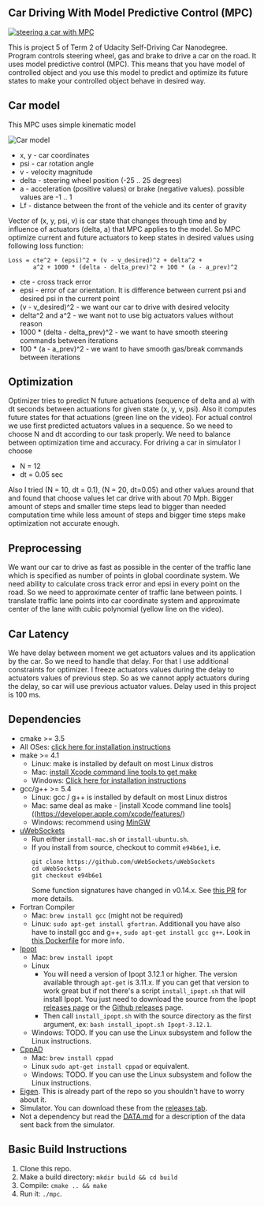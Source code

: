 ## Car Driving With Model Predictive Control (MPC)

[![steering a car with MPC](http://img.youtube.com/vi/C5UILYChPAc/0.jpg)](https://www.youtube.com/watch?v=C5UILYChPAc)

This is project 5 of Term 2 of Udacity Self-Driving Car Nanodegree. Program controls steering wheel, gas and brake to drive a car on the road. It uses model predictive control (MPC). This means that you have model of controlled object and you use this model to predict and optimize its future states to make your controlled object behave in desired way.

## Car model

 This MPC uses simple kinematic model

![Car model](https://github.com/parilo/CarND-MPC-Project/blob/master/mpc_model.png "Car model")

* x, y - car coordinates
* psi - car rotation angle
* v - velocity magnitude
* delta - steering wheel position (-25 .. 25 degrees)
* a - acceleration (positive values) or brake (negative values). possible values are -1 .. 1
* Lf - distance between the front of the vehicle and its center of gravity

Vector of (x, y, psi, v) is car state that changes through time and by influence of actuators (delta, a) that MPC applies to the model. So MPC optimize current and future actuators to keep states in desired values using following loss function:

```
Loss = cte^2 + (epsi)^2 + (v - v_desired)^2 + delta^2 +
       a^2 + 1000 * (delta - delta_prev)^2 + 100 * (a - a_prev)^2
```

* cte - cross track error
* epsi - error of car orientation. It is difference between current psi and desired psi in the current point
* (v - v_desired)^2 - we want our car to drive with desired velocity
* delta^2 and a^2 - we want not to use big actuators values without reason
* 1000 * (delta - delta_prev)^2 - we want to have smooth steering commands between iterations
* 100 * (a - a_prev)^2 - we want to have smooth gas/break commands between iterations

## Optimization

Optimizer tries to predict N future actuations (sequence of delta and a) with dt seconds between actuations for given state (x, y, v, psi). Also it computes future states for that actuations (green line on the video). For actual control we use first predicted actuators values in a sequence. So we need to choose N and dt according to our task properly. We need to balance between optimization time and accuracy. For driving a car in simulator I choose

* N = 12
* dt = 0.05 sec

Also I tried (N = 10, dt = 0.1), (N = 20, dt=0.05) and other values around that and found that choose values let car drive with about 70 Mph. Bigger amount of steps and smaller time steps lead to bigger than needed computation time while less amount of steps and bigger time steps make optimization not accurate enough.

## Preprocessing

We want our car to drive as fast as possible in the center of the traffic lane which is specified as number of points in global coordinate system. We need ability to calculate cross track error and epsi in every point on the road. So we need to approximate center of traffic lane between points. I translate traffic lane points into car coordinate system and approximate center of the lane with cubic polynomial (yellow line on the video).

## Car Latency

We have delay between moment we get actuators values and its application by the car. So we need to handle that delay. For that I use additional constraints for optimizer. I freeze actuators values during the delay to actuators values of previous step. So as we cannot apply actuators during the delay, so car will use previous actuator values. Delay used in this project is 100 ms.

## Dependencies

* cmake >= 3.5
 * All OSes: [click here for installation instructions](https://cmake.org/install/)
* make >= 4.1
  * Linux: make is installed by default on most Linux distros
  * Mac: [install Xcode command line tools to get make](https://developer.apple.com/xcode/features/)
  * Windows: [Click here for installation instructions](http://gnuwin32.sourceforge.net/packages/make.htm)
* gcc/g++ >= 5.4
  * Linux: gcc / g++ is installed by default on most Linux distros
  * Mac: same deal as make - [install Xcode command line tools]((https://developer.apple.com/xcode/features/)
  * Windows: recommend using [MinGW](http://www.mingw.org/)
* [uWebSockets](https://github.com/uWebSockets/uWebSockets)
  * Run either `install-mac.sh` or `install-ubuntu.sh`.
  * If you install from source, checkout to commit `e94b6e1`, i.e.
    ```
    git clone https://github.com/uWebSockets/uWebSockets
    cd uWebSockets
    git checkout e94b6e1
    ```
    Some function signatures have changed in v0.14.x. See [this PR](https://github.com/udacity/CarND-MPC-Project/pull/3) for more details.
* Fortran Compiler
  * Mac: `brew install gcc` (might not be required)
  * Linux: `sudo apt-get install gfortran`. Additionall you have also have to install gcc and g++, `sudo apt-get install gcc g++`. Look in [this Dockerfile](https://github.com/udacity/CarND-MPC-Quizzes/blob/master/Dockerfile) for more info.
* [Ipopt](https://projects.coin-or.org/Ipopt)
  * Mac: `brew install ipopt`
  * Linux
    * You will need a version of Ipopt 3.12.1 or higher. The version available through `apt-get` is 3.11.x. If you can get that version to work great but if not there's a script `install_ipopt.sh` that will install Ipopt. You just need to download the source from the Ipopt [releases page](https://www.coin-or.org/download/source/Ipopt/) or the [Github releases](https://github.com/coin-or/Ipopt/releases) page.
    * Then call `install_ipopt.sh` with the source directory as the first argument, ex: `bash install_ipopt.sh Ipopt-3.12.1`.
  * Windows: TODO. If you can use the Linux subsystem and follow the Linux instructions.
* [CppAD](https://www.coin-or.org/CppAD/)
  * Mac: `brew install cppad`
  * Linux `sudo apt-get install cppad` or equivalent.
  * Windows: TODO. If you can use the Linux subsystem and follow the Linux instructions.
* [Eigen](http://eigen.tuxfamily.org/index.php?title=Main_Page). This is already part of the repo so you shouldn't have to worry about it.
* Simulator. You can download these from the [releases tab](https://github.com/udacity/self-driving-car-sim/releases).
* Not a dependency but read the [DATA.md](./DATA.md) for a description of the data sent back from the simulator.


## Basic Build Instructions


1. Clone this repo.
2. Make a build directory: `mkdir build && cd build`
3. Compile: `cmake .. && make`
4. Run it: `./mpc`.
